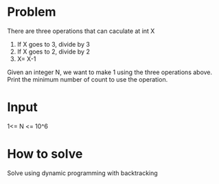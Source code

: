 # Problem
There are three operations that can caculate at int X

1. If X goes to 3, divide by 3
2. If X goes to 2, divide by 2
3. X= X-1


Given an integer N, we want to make 1 using the three operations above.
Print the minimum number of count to use the operation.

# Input
1<= N <= 10^6

# How to solve
Solve using dynamic programming with backtracking
